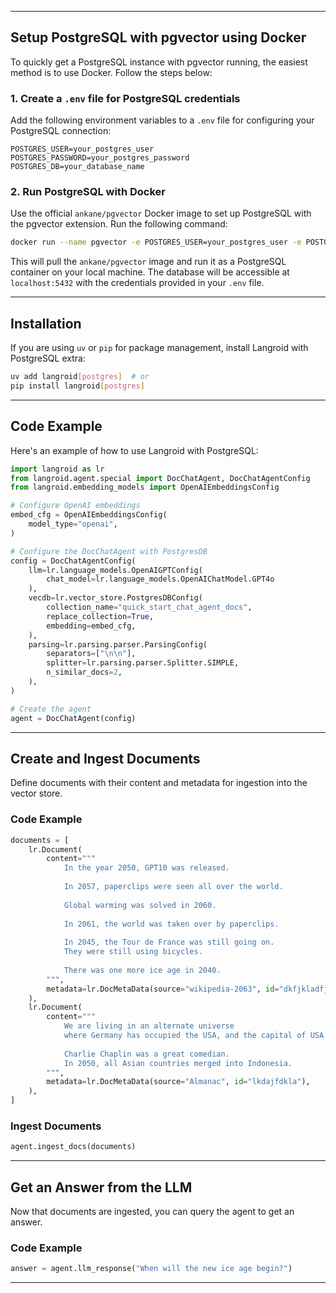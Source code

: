 
---

## **Setup PostgreSQL with pgvector using Docker**

To quickly get a PostgreSQL instance with pgvector running, the easiest method is to use Docker. Follow the steps below:

### **1. Create a `.env` file for PostgreSQL credentials**

Add the following environment variables to a `.env` file for configuring your PostgreSQL connection:

```dotenv
POSTGRES_USER=your_postgres_user
POSTGRES_PASSWORD=your_postgres_password
POSTGRES_DB=your_database_name
```

### **2. Run PostgreSQL with Docker**

Use the official `ankane/pgvector` Docker image to set up PostgreSQL with the pgvector extension. Run the following command:

```bash
docker run --name pgvector -e POSTGRES_USER=your_postgres_user -e POSTGRES_PASSWORD=your_postgres_password -e POSTGRES_DB=your_database_name -p 5432:5432 ankane/pgvector
```

This will pull the `ankane/pgvector` image and run it as a PostgreSQL container on your local machine. The database will be accessible at `localhost:5432` with the credentials provided in your `.env` file.

---

## **Installation**

If you are using `uv` or `pip` for package management, install Langroid with PostgreSQL extra:

```bash
uv add langroid[postgres]  # or
pip install langroid[postgres]
```

---

## **Code Example**

Here's an example of how to use Langroid with PostgreSQL:

```python
import langroid as lr
from langroid.agent.special import DocChatAgent, DocChatAgentConfig
from langroid.embedding_models import OpenAIEmbeddingsConfig

# Configure OpenAI embeddings
embed_cfg = OpenAIEmbeddingsConfig(
    model_type="openai",
)

# Configure the DocChatAgent with PostgresDB
config = DocChatAgentConfig(
    llm=lr.language_models.OpenAIGPTConfig(
        chat_model=lr.language_models.OpenAIChatModel.GPT4o
    ),
    vecdb=lr.vector_store.PostgresDBConfig(
        collection_name="quick_start_chat_agent_docs",
        replace_collection=True,
        embedding=embed_cfg,
    ),
    parsing=lr.parsing.parser.ParsingConfig(
        separators=["\n\n"],
        splitter=lr.parsing.parser.Splitter.SIMPLE,
        n_similar_docs=2,
    ),
)

# Create the agent
agent = DocChatAgent(config)
```

---

## **Create and Ingest Documents**

Define documents with their content and metadata for ingestion into the vector store.

### **Code Example**

```python
documents = [
    lr.Document(
        content="""
            In the year 2050, GPT10 was released. 
            
            In 2057, paperclips were seen all over the world. 
            
            Global warming was solved in 2060. 
            
            In 2061, the world was taken over by paperclips.         
            
            In 2045, the Tour de France was still going on.
            They were still using bicycles. 
            
            There was one more ice age in 2040.
        """,
        metadata=lr.DocMetaData(source="wikipedia-2063", id="dkfjkladfjalk"),
    ),
    lr.Document(
        content="""
            We are living in an alternate universe 
            where Germany has occupied the USA, and the capital of USA is Berlin.
            
            Charlie Chaplin was a great comedian.
            In 2050, all Asian countries merged into Indonesia.
        """,
        metadata=lr.DocMetaData(source="Almanac", id="lkdajfdkla"),
    ),
]
```

### **Ingest Documents**

```python
agent.ingest_docs(documents)
```

---

## **Get an Answer from the LLM**

Now that documents are ingested, you can query the agent to get an answer.

### **Code Example**

```python
answer = agent.llm_response("When will the new ice age begin?")
```

---
